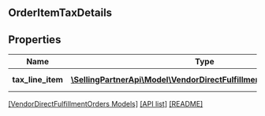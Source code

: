 ## OrderItemTaxDetails

## Properties

Name | Type | Description | Notes
------------ | ------------- | ------------- | -------------
**tax_line_item** | [**\SellingPartnerApi\Model\VendorDirectFulfillmentOrders\TaxDetails[]**](TaxDetails.md) | A list of tax line items. | [optional]

[[VendorDirectFulfillmentOrders Models]](../) [[API list]](../../Api) [[README]](../../../README.md)
